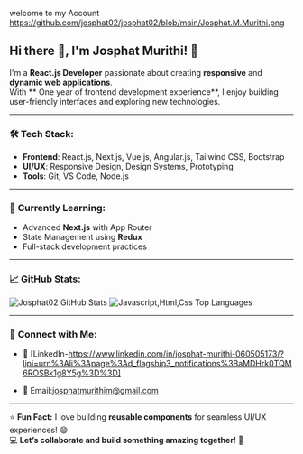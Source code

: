    welcome to my Account https://github.com/josphat02/josphat02/blob/main/Josphat.M.Murithi.png

## Hi there 👋, I'm Josphat Murithi! 🚀  

I'm a **React.js Developer** passionate about creating **responsive** and **dynamic web applications**.  
With ** One year of frontend development experience**, I enjoy building user-friendly interfaces and exploring new technologies.

---

### 🛠️ **Tech Stack:**
- **Frontend**: React.js, Next.js, Vue.js, Angular.js, Tailwind CSS, Bootstrap  
- **UI/UX**: Responsive Design, Design Systems, Prototyping  
- **Tools**: Git, VS Code, Node.js  

---

### 🌱 **Currently Learning:**
- Advanced **Next.js** with App Router
- State Management using **Redux**
- Full-stack development practices  

---

### 📈 **GitHub Stats:**

![Josphat02 GitHub Stats](https://github-readme-stats.vercel.app/api?username=josphat02&show_icons=true&theme=radical)
![Javascript,Html,Css Top Languages](https://github-readme-stats.vercel.app/api/top-langs/?username=josphat02&layout=compact&theme=radical)

---

### 🔗 **Connect with Me**:
- 💼 [LinkedIn-https://www.linkedin.com/in/josphat-murithi-060505173/?lipi=urn%3Ali%3Apage%3Ad_flagship3_notifications%3BaMDHrk0TQM6ROSBk1g8Y5g%3D%3D]  
   
- 📧 Email:josphatmurithim@gmail.com 

---

⭐️ **Fun Fact:** I love building **reusable components** for seamless UI/UX experiences! 😄  
💻 **Let’s collaborate and build something amazing together!** 🤝  
